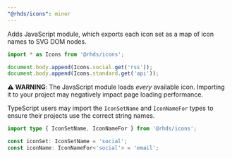 ```yaml
---
"@rhds/icons": minor
---
```

Adds JavaScript module, which exports each icon set as a map of icon names to SVG DOM nodes.

```typescript
import * as Icons from '@rhds/icons';

document.body.append(Icons.social.get('rss'));
document.body.append(Icons.standard.get('api'));
```

**⚠️ WARNING**: The JavaScript module loads *every* available icon. Importing it
to your project may negatively impact page loading performance.

TypeScript users may import the `IconSetName` and `IconNameFor` types to ensure
their projects use the correct string names.

```typescript
import type { IconSetName, IconNameFor } from '@rhds/icons';

const iconSet: IconSetName = 'social';
const iconName: IconNameFor<'social'> = 'email';
```
